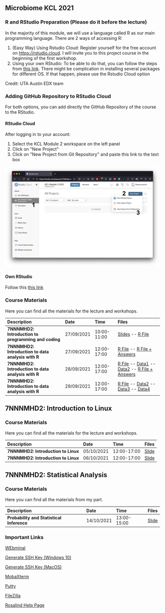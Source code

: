 ## Microbiome KCL 2021

### R and RStudio Preparation (Please do it before the lecture)

In the majority of this module, we will use a language called R as our main programming language. There are 2 ways of accessing R:
1. (Easy Way) Using Rstudio Cloud: Register yourself for the free account on https://rstudio.cloud. I will invite you to this project course in the beginning of the first workshop.
2. Using your own RStudio: To be able to do that, you can follow the steps from [this link](https://courses.edx.org/courses/UTAustinX/UT.7.01x/3T2014/56c5437b88fa43cf828bff5371c6a924/). There might be complication in installing several packages for different OS. If that happen, please use the Rstudio Cloud option

Credit: UTA Austin EDX team

### Adding GitHub Repository to RStudio Cloud

For both options, you can add directly the GitHub Repository of the course to the RStudio.

#### RStudio Cloud

After logging in to your account:
1. Select the KCL Module 2 workspace on the left panel
2. Click on "New Project"
3. Click on "New Project from Git Repository" and paste this link to the text box 

![](https://github.com/sysmedicine/KCLModule2_2021/raw/gh-pages/img/add_project.png)


#### Own RStudio

Follow this [this link](https://cfss.uchicago.edu/setup/git-with-rstudio/)


### Course Materials
Here you can find all the materials for the lecture and workshops.

| Description| Date | Time| Files|
|:-|:-|:-|:-|
| **7NNNMHD2: Introduction to programming and coding**| 27/09/2021| 10:00-11:00 | [Slides](https://github.com/sysmedicine/KCLModule2_2021/raw/main/Slides/BasicProgramming%20and%20Intro%20to%20R%20(KCL).pptx) -- [R File](https://raw.githubusercontent.com/sysmedicine/KCLModule2_2021/main/IntroductionToR/ExampleCodesFromLecture.R) |
| **7NNNMHD2: Introduction to data analysis with R**| 27/09/2021| 12:00-17:00 | [R File](https://raw.githubusercontent.com/sysmedicine/KCLModule2_2021/main/IntroductionToR/day1_basicR.R) -- [R File + Answers](https://raw.githubusercontent.com/sysmedicine/KCLModule2_2021/main/IntroductionToR/day1_basicR_answered.R)|
| **7NNNMHD2: Introduction to data analysis with R**| 28/09/2021| 12:00-17:00 | [R File](https://raw.githubusercontent.com/sysmedicine/KCLModule2_2021/main/IntroductionToR/day2_datamanipulation.R) -- [Data1](https://raw.githubusercontent.com/sysmedicine/KCLModule2_2021/main/IntroductionToR/Data/DATA_SET_REFERENCE_1.csv) -- [Data2](https://raw.githubusercontent.com/sysmedicine/KCLModule2_2021/main/IntroductionToR/Data/DATA_SET_REFERENCE_2.csv) -- [R File + Answers](https://raw.githubusercontent.com/sysmedicine/KCLModule2_2021/main/IntroductionToR/day2_datamanipulation_answered.R) |
| **7NNNMHD2: Introduction to data analysis with R**| 29/09/2021| 12:00-17:00 | [R File](https://raw.githubusercontent.com/sysmedicine/KCLModule2_2021/main/IntroductionToR/day3_statisticalAnalysis.R) -- [Data2](https://raw.githubusercontent.com/sysmedicine/KCLModule2_2021/main/IntroductionToR/Data/DATA_SET_REFERENCE_2.csv) -- [Data3](https://raw.githubusercontent.com/sysmedicine/KCLModule2_2021/main/IntroductionToR/Data/DATA_SET_REFERENCE_3.csv) -- [Data4](https://raw.githubusercontent.com/sysmedicine/KCLModule2_2021/main/IntroductionToR/Data/DATA_SET_REFERENCE_4_A.csv) |

## 7NNNMHD2: Introduction to Linux

### Course Materials
Here you can find all the materials for the lecture and workshops.

| Description| Date | Time| Files|
|:-|:-|:-|:-|
| **7NNNMHD2: Introduction to Linux**| 05/10/2021| 12:00-17:00 | [Slide](https://github.com/sysmedicine/KCLModule2_2021/raw/main/Slides/IntroToLinux_Day1.pptx)|
| **7NNNMHD2: Introduction to Linux**| 06/10/2021| 12:00-17:00 | [Slide](https://github.com/sysmedicine/KCLModule2_2021/raw/main/Slides/IntroToLinux_Day2.pptx)|

## 7NNNMHD2: Statistical Analysis

### Course Materials
Here you can find all the materials from my part.

| Description| Date | Time| Files|
|:-|:-|:-|:-|
| **Probability and Statistical Inference**| 14/10/2021| 13:00-15:00 | [Slide](https://github.com/sysmedicine/KCLModule2_2021/raw/main/Slides/Probability.pptx)|

### Important Links
[WEbminal](https://www.webminal.org/)

[Generate SSH Key (Windows 10)](https://phoenixnap.com/kb/generate-ssh-key-windows-10)

[Generate SSH Key (MacOS)](https://secure.vexxhost.com/billing/index.php/knowledgebase/171/How-can-I-generate-SSH-keys-on-Mac-OS-X.html)

[MobaXterm](https://mobaxterm.mobatek.net/)

[Putty](https://www.putty.org/)

[FileZilla](https://filezilla-project.org/download.php?type=client)

[Rosalind Help Page](https://rosalind.kcl.ac.uk/)

